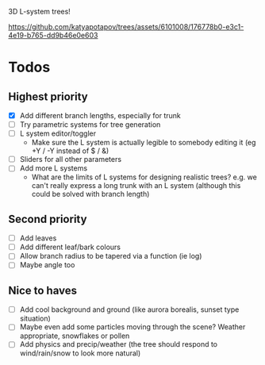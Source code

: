 3D L-system trees!

https://github.com/katyapotapov/trees/assets/6101008/176778b0-e3c1-4e19-b765-dd9b46e0e603


# Todos

## Highest priority

- [x] Add different branch lengths, especially for trunk
- [ ] Try parametric systems for tree generation
- [ ] L system editor/toggler
  - Make sure the L system is actually legible to somebody editing it (eg +Y / -Y instead of $ / &)
- [ ] Sliders for all other parameters
- [ ] Add more L systems
  - What are the limits of L systems for designing realistic trees? e.g. we can't really express a long trunk with an L system (although this could be solved with branch length)

## Second priority

- [ ] Add leaves
- [ ] Add different leaf/bark colours
- [ ] Allow branch radius to be tapered via a function (ie log)
- [ ] Maybe angle too

## Nice to haves

- [ ] Add cool background and ground (like aurora borealis, sunset type situation)
- [ ] Maybe even add some particles moving through the scene? Weather appropriate, snowflakes or pollen
- [ ] Add physics and precip/weather (the tree should respond to wind/rain/snow to look more natural)
